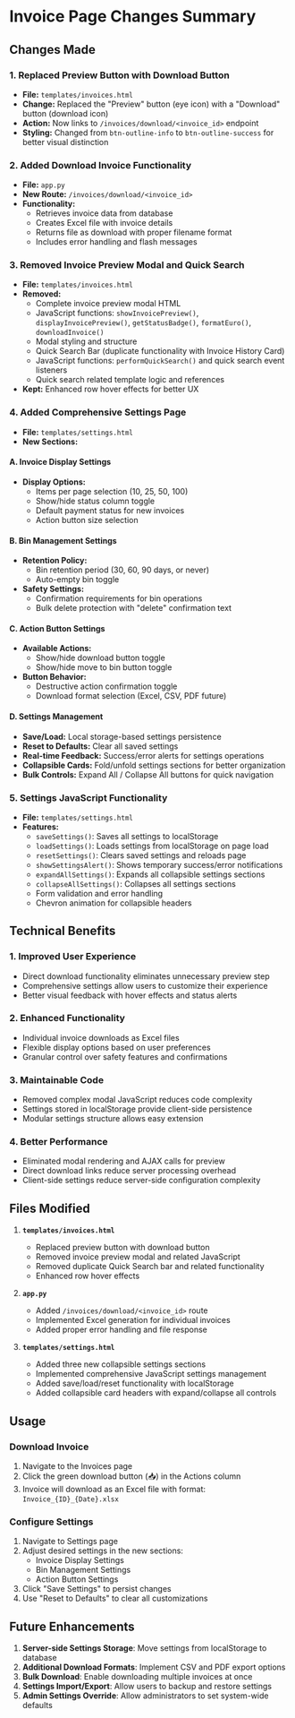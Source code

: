 # Invoice Page Changes Summary

## Changes Made

### 1. **Replaced Preview Button with Download Button**
- **File:** `templates/invoices.html`
- **Change:** Replaced the "Preview" button (eye icon) with a "Download" button (download icon)
- **Action:** Now links to `/invoices/download/<invoice_id>` endpoint
- **Styling:** Changed from `btn-outline-info` to `btn-outline-success` for better visual distinction

### 2. **Added Download Invoice Functionality**
- **File:** `app.py`
- **New Route:** `/invoices/download/<invoice_id>`
- **Functionality:** 
  - Retrieves invoice data from database
  - Creates Excel file with invoice details
  - Returns file as download with proper filename format
  - Includes error handling and flash messages

### 3. **Removed Invoice Preview Modal and Quick Search**
- **File:** `templates/invoices.html`
- **Removed:**
  - Complete invoice preview modal HTML
  - JavaScript functions: `showInvoicePreview()`, `displayInvoicePreview()`, `getStatusBadge()`, `formatEuro()`, `downloadInvoice()`
  - Modal styling and structure
  - Quick Search Bar (duplicate functionality with Invoice History Card)
  - JavaScript functions: `performQuickSearch()` and quick search event listeners
  - Quick search related template logic and references
- **Kept:** Enhanced row hover effects for better UX

### 4. **Added Comprehensive Settings Page**
- **File:** `templates/settings.html`
- **New Sections:**

#### A. Invoice Display Settings
- **Display Options:**
  - Items per page selection (10, 25, 50, 100)
  - Show/hide status column toggle
  - Default payment status for new invoices
  - Action button size selection

#### B. Bin Management Settings
- **Retention Policy:**
  - Bin retention period (30, 60, 90 days, or never)
  - Auto-empty bin toggle
- **Safety Settings:**
  - Confirmation requirements for bin operations
  - Bulk delete protection with "delete" confirmation text

#### C. Action Button Settings
- **Available Actions:**
  - Show/hide download button toggle
  - Show/hide move to bin button toggle
- **Button Behavior:**
  - Destructive action confirmation toggle
  - Download format selection (Excel, CSV, PDF future)

#### D. Settings Management
- **Save/Load:** Local storage-based settings persistence
- **Reset to Defaults:** Clear all saved settings
- **Real-time Feedback:** Success/error alerts for settings operations
- **Collapsible Cards:** Fold/unfold settings sections for better organization
- **Bulk Controls:** Expand All / Collapse All buttons for quick navigation

### 5. **Settings JavaScript Functionality**
- **File:** `templates/settings.html`
- **Features:**
  - `saveSettings()`: Saves all settings to localStorage
  - `loadSettings()`: Loads settings from localStorage on page load
  - `resetSettings()`: Clears saved settings and reloads page
  - `showSettingsAlert()`: Shows temporary success/error notifications
  - `expandAllSettings()`: Expands all collapsible settings sections
  - `collapseAllSettings()`: Collapses all settings sections
  - Form validation and error handling
  - Chevron animation for collapsible headers

## Technical Benefits

### 1. **Improved User Experience**
- Direct download functionality eliminates unnecessary preview step
- Comprehensive settings allow users to customize their experience
- Better visual feedback with hover effects and status alerts

### 2. **Enhanced Functionality**
- Individual invoice downloads as Excel files
- Flexible display options based on user preferences
- Granular control over safety features and confirmations

### 3. **Maintainable Code**
- Removed complex modal JavaScript reduces code complexity
- Settings stored in localStorage provide client-side persistence
- Modular settings structure allows easy extension

### 4. **Better Performance**
- Eliminated modal rendering and AJAX calls for preview
- Direct download links reduce server processing overhead
- Client-side settings reduce server-side configuration complexity

## Files Modified

1. **`templates/invoices.html`**
   - Replaced preview button with download button
   - Removed invoice preview modal and related JavaScript
   - Removed duplicate Quick Search bar and related functionality
   - Enhanced row hover effects

2. **`app.py`**
   - Added `/invoices/download/<invoice_id>` route
   - Implemented Excel generation for individual invoices
   - Added proper error handling and file response

3. **`templates/settings.html`**
   - Added three new collapsible settings sections
   - Implemented comprehensive JavaScript settings management
   - Added save/load/reset functionality with localStorage
   - Added collapsible card headers with expand/collapse all controls

## Usage

### Download Invoice
1. Navigate to the Invoices page
2. Click the green download button (📥) in the Actions column
3. Invoice will download as an Excel file with format: `Invoice_{ID}_{Date}.xlsx`

### Configure Settings
1. Navigate to Settings page
2. Adjust desired settings in the new sections:
   - Invoice Display Settings
   - Bin Management Settings  
   - Action Button Settings
3. Click "Save Settings" to persist changes
4. Use "Reset to Defaults" to clear all customizations

## Future Enhancements

1. **Server-side Settings Storage**: Move settings from localStorage to database
2. **Additional Download Formats**: Implement CSV and PDF export options
3. **Bulk Download**: Enable downloading multiple invoices at once
4. **Settings Import/Export**: Allow users to backup and restore settings
5. **Admin Settings Override**: Allow administrators to set system-wide defaults
